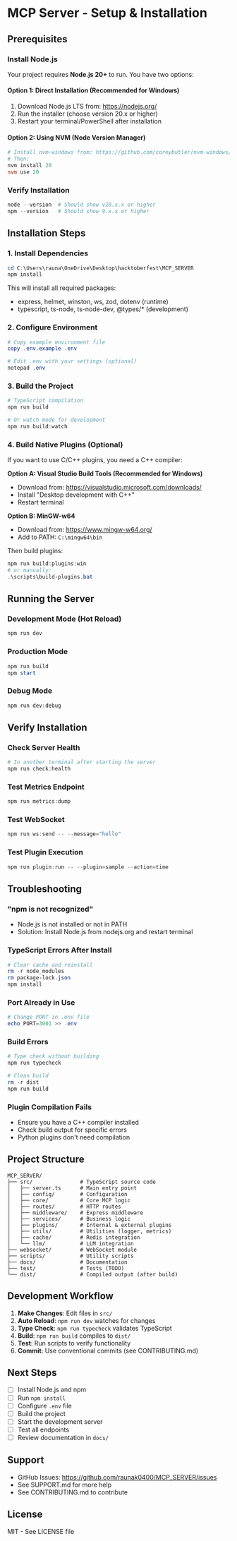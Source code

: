 # MCP Server - Setup & Installation

## Prerequisites

### Install Node.js

Your project requires **Node.js 20+** to run. You have two options:

#### Option 1: Direct Installation (Recommended for Windows)
1. Download Node.js LTS from: https://nodejs.org/
2. Run the installer (choose version 20.x or higher)
3. Restart your terminal/PowerShell after installation

#### Option 2: Using NVM (Node Version Manager)
```powershell
# Install nvm-windows from: https://github.com/coreybutler/nvm-windows/releases
# Then:
nvm install 20
nvm use 20
```

### Verify Installation
```powershell
node --version  # Should show v20.x.x or higher
npm --version   # Should show 9.x.x or higher
```

## Installation Steps

### 1. Install Dependencies
```powershell
cd C:\Users\rauna\OneDrive\Desktop\hacktoberfest\MCP_SERVER
npm install
```

This will install all required packages:
- express, helmet, winston, ws, zod, dotenv (runtime)
- typescript, ts-node, ts-node-dev, @types/* (development)

### 2. Configure Environment
```powershell
# Copy example environment file
copy .env.example .env

# Edit .env with your settings (optional)
notepad .env
```

### 3. Build the Project
```powershell
# TypeScript compilation
npm run build

# Or watch mode for development
npm run build:watch
```

### 4. Build Native Plugins (Optional)
If you want to use C/C++ plugins, you need a C++ compiler:

**Option A: Visual Studio Build Tools (Recommended for Windows)**
- Download from: https://visualstudio.microsoft.com/downloads/
- Install "Desktop development with C++"
- Restart terminal

**Option B: MinGW-w64**
- Download from: https://www.mingw-w64.org/
- Add to PATH: `C:\mingw64\bin`

Then build plugins:
```powershell
npm run build:plugins:win
# or manually:
.\scripts\build-plugins.bat
```

## Running the Server

### Development Mode (Hot Reload)
```powershell
npm run dev
```

### Production Mode
```powershell
npm run build
npm start
```

### Debug Mode
```powershell
npm run dev:debug
```

## Verify Installation

### Check Server Health
```powershell
# In another terminal after starting the server
npm run check:health
```

### Test Metrics Endpoint
```powershell
npm run metrics:dump
```

### Test WebSocket
```powershell
npm run ws:send -- --message="hello"
```

### Test Plugin Execution
```powershell
npm run plugin:run -- --plugin=sample --action=time
```

## Troubleshooting

### "npm is not recognized"
- Node.js is not installed or not in PATH
- Solution: Install Node.js from nodejs.org and restart terminal

### TypeScript Errors After Install
```powershell
# Clear cache and reinstall
rm -r node_modules
rm package-lock.json
npm install
```

### Port Already in Use
```powershell
# Change PORT in .env file
echo PORT=3001 >> .env
```

### Build Errors
```powershell
# Type check without building
npm run typecheck

# Clean build
rm -r dist
npm run build
```

### Plugin Compilation Fails
- Ensure you have a C++ compiler installed
- Check build output for specific errors
- Python plugins don't need compilation

## Project Structure
```
MCP_SERVER/
├── src/               # TypeScript source code
│   ├── server.ts      # Main entry point
│   ├── config/        # Configuration
│   ├── core/          # Core MCP logic
│   ├── routes/        # HTTP routes
│   ├── middleware/    # Express middleware
│   ├── services/      # Business logic
│   ├── plugins/       # Internal & external plugins
│   ├── utils/         # Utilities (logger, metrics)
│   ├── cache/         # Redis integration
│   └── llm/           # LLM integration
├── websocket/         # WebSocket module
├── scripts/           # Utility scripts
├── docs/              # Documentation
├── test/              # Tests (TODO)
└── dist/              # Compiled output (after build)
```

## Development Workflow

1. **Make Changes**: Edit files in `src/`
2. **Auto Reload**: `npm run dev` watches for changes
3. **Type Check**: `npm run typecheck` validates TypeScript
4. **Build**: `npm run build` compiles to `dist/`
5. **Test**: Run scripts to verify functionality
6. **Commit**: Use conventional commits (see CONTRIBUTING.md)

## Next Steps

- [ ] Install Node.js and npm
- [ ] Run `npm install`
- [ ] Configure `.env` file
- [ ] Build the project
- [ ] Start the development server
- [ ] Test all endpoints
- [ ] Review documentation in `docs/`

## Support

- GitHub Issues: https://github.com/raunak0400/MCP_SERVER/issues
- See SUPPORT.md for more help
- See CONTRIBUTING.md to contribute

## License

MIT - See LICENSE file
